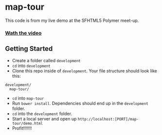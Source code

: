 # map-tour

This code is from my live demo at the SFHTML5 Polymer meet-up.

### [Wath the video](https://www.youtube.com/watch?v=mN7IAaRdi_k&feature=share&t=2h41m10s)

## Getting Started

- Create a folder called `development`
- `cd` into `development`
- Clone this repo inside of `development`. Your file structure should look like this:

```
development/
  map-tour/
```

- `cd` into `map-tour`
- Run `bower install`. Dependencies should end up in the `development` folder.
- `cd` into the `development` folder.
- Start a local server and open up `http://localhost:[PORT]/map-tour/demo.html`
- Profit!!!!!!!
